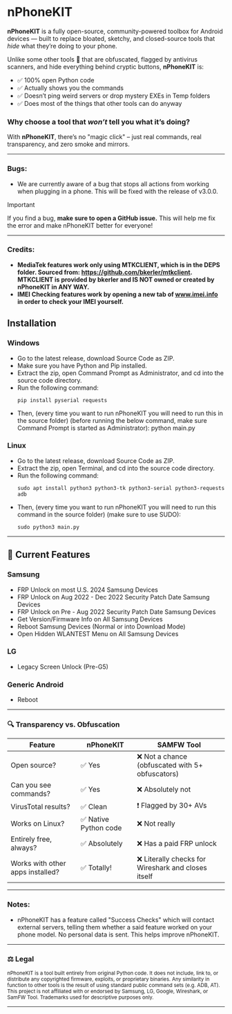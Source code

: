 # nPhoneKIT

**nPhoneKIT** is a fully open-source, community-powered toolbox for Android devices — built to replace bloated, sketchy, and closed-source tools that *hide* what they’re doing to your phone.

Unlike some other tools 👀 that are obfuscated, flagged by antivirus scanners, and hide everything behind cryptic buttons, **nPhoneKIT** is:

- ✅ 100% open Python code
- ✅ Actually shows you the commands
- ✅ Doesn’t ping weird servers or drop mystery EXEs in Temp folders
- ✅ Does most of the things that other tools can do anyway

### Why choose a tool that *won’t* tell you what it’s doing?
With **nPhoneKIT**, there’s no "magic click" – just real commands, real transparency, and zero smoke and mirrors.

---

### Bugs:
- We are currently aware of a bug that stops all actions from working when plugging in a phone. This will be fixed with the release of v3.0.0.

> [!IMPORTANT]
> If you find a bug, **make sure to open a GitHub issue.** This will help me fix the error and make nPhoneKIT better for everyone!

---

### Credits:
- **MediaTek features work only using MTKCLIENT, which is in the DEPS folder. Sourced from: https://github.com/bkerler/mtkclient. MTKCLIENT is provided by bkerler and IS NOT owned or created by nPhoneKIT in ANY WAY.**
- **IMEI Checking features work by opening a new tab of www.imei.info in order to check your IMEI yourself.**

## Installation

### Windows

- Go to the latest release, download Source Code as ZIP.
- Make sure you have Python and Pip installed.
- Extract the zip, open Command Prompt as Administrator, and cd into the source code directory.
- Run the following command:
  ```
  pip install pyserial requests
  ```
- Then, (every time you want to run nPhoneKIT you will need to run this in the source folder) (before running the below command, make sure Command Prompt is started as Administrator):
  python main.py

### Linux

- Go to the latest release, download Source Code as ZIP.
- Extract the zip, open Terminal, and cd into the source code directory.
- Run the following command:
  ```
  sudo apt install python3 python3-tk python3-serial python3-requests adb
  ```
- Then, (every time you want to run nPhoneKIT you will need to run this command in the source folder) (make sure to use SUDO):
  ```
  sudo python3 main.py
  ```

---

## 📱 Current Features

### Samsung
- FRP Unlock on most U.S. 2024 Samsung Devices 
- FRP Unlock on Aug 2022 - Dec 2022 Security Patch Date Samsung Devices
- FRP Unlock on Pre - Aug 2022 Security Patch Date Samsung Devices
- Get Version/Firmware Info on All Samsung Devices
- Reboot Samsung Devices (Normal or into Download Mode)
- Open Hidden WLANTEST Menu on All Samsung Devices
    
### LG
- Legacy Screen Unlock (Pre-G5)

### Generic Android
- Reboot

---

### 🔍 Transparency vs. Obfuscation

| Feature                  | **nPhoneKIT**         | SAMFW Tool                |
|--------------------------|-----------------------|---------------------------|
| Open source?             | ✅ Yes                | ❌ Not a chance (obfuscated with 5+ obfuscators) |
| Can you see commands?    | ✅ Yes                | ❌ Absolutely not         |
| VirusTotal results?      | ✅ Clean              | ❗ Flagged by 30+ AVs     |
| Works on Linux?          | ✅ Native Python code | ❌ Not really             |
| Entirely free, always?   | ✅ Absolutely         | ❌ Has a paid FRP unlock  |
| Works with other apps installed? | ✅ Totally!   | ❌ Literally checks for Wireshark and closes itself |

---

### Notes:

- nPhoneKIT has a feature called "Success Checks" which will contact external servers, telling them whether a said feature worked on your phone model. No personal data is sent. This helps improve nPhoneKIT.

---

### ⚖️ Legal

<sub>nPhoneKIT is a tool built entirely from original Python code. It does not include, link to, or distribute any copyrighted firmware, exploits, or proprietary binaries. Any similarity in function to other tools is the result of using standard public command sets (e.g. ADB, AT). This project is not affiliated with or endorsed by Samsung, LG, Google, Wireshark, or SamFW Tool. Trademarks used for descriptive purposes only.</sub>

---
